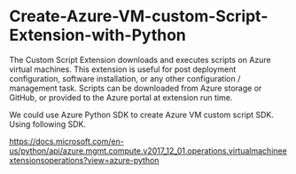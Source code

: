 # Create-Azure-VM-custom-Script-Extension-with-Python

The Custom Script Extension downloads and executes scripts on Azure virtual machines. This extension is useful for post deployment configuration, software installation, or any other configuration / management task. Scripts can be downloaded from Azure storage or GitHub, or provided to the Azure portal at extension run time.


We could use Azure Python SDK to create Azure VM custom script SDK. Using following SDK.

https://docs.microsoft.com/en-us/python/api/azure.mgmt.compute.v2017_12_01.operations.virtualmachineextensionsoperations?view=azure-python

 

